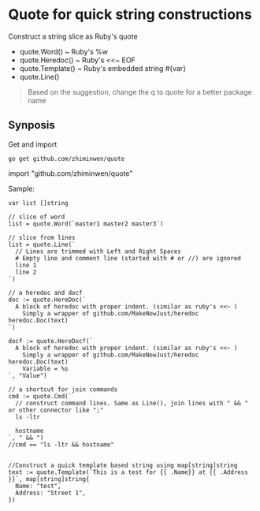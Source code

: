 # Quote for quick string constructions

Construct a string slice as Ruby's quote
- quote.Word() ~ Ruby's %w
- quote.Heredoc() ~ Ruby's <<~ EOF
- quote.Template() ~ Ruby's embedded string #{var}
- quote.Line()

>Based on the suggestion, change the q to quote for a better package name

## Synposis

Get and import
```
go get github.com/zhiminwen/quote
```

import "github.com/zhiminwen/quote"

Sample:

```golang
var list []string

// slice of word
list = quote.Word(`master1 master2 master3`) 

// slice from lines
list = quote.Line(`
  // Lines are trimmed with Left and Right Spaces
  # Empty line and comment line (started with # or //) are ignored
  line 1
  line 2
`)

// a heredoc and docf
doc := quote.HereDoc(`
  A block of heredoc with proper indent. (similar as ruby's <<~ )
    Simply a wrapper of github.com/MakeNowJust/heredoc heredoc.Doc(text)
`)

docf := quote.HereDocf(`
  A block of heredoc with proper indent. (similar as ruby's <<~ )
    Simply a wrapper of github.com/MakeNowJust/heredoc heredoc.Doc(text)
    Variable = %s
`, "Value")

// a shortcut for join commands
cmd := quote.Cmd(`
  // construct command lines. Same as Line(), join lines with " && " or other connector like ";" 
  ls -ltr

  hostname
`, " && ")
//cmd == "ls -ltr && hostname"


//Construct a quick template based string using map[string]string
text := quote.Template(`This is a test for {{ .Name}} at {{ .Address }}`, map[string]string{
  Name: "test",
  Address: "Street 1", 
})

``` 
